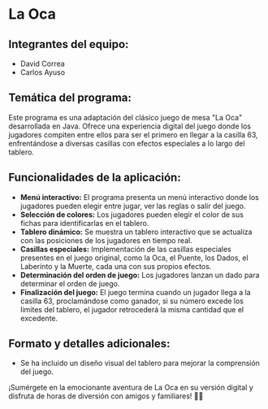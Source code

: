 # La Oca

## Integrantes del equipo:
- David Correa
- Carlos Ayuso

## Temática del programa:
Este programa es una adaptación del clásico juego de mesa "La Oca" desarrollada en Java. Ofrece una experiencia digital del juego donde los jugadores compiten entre ellos para ser el primero en llegar a la casilla 63, enfrentándose a diversas casillas con efectos especiales a lo largo del tablero.

## Funcionalidades de la aplicación:
- **Menú interactivo:** El programa presenta un menú interactivo donde los jugadores pueden elegir entre jugar, ver las reglas o salir del juego.
- **Selección de colores:** Los jugadores pueden elegir el color de sus fichas para identificarlas en el tablero.
- **Tablero dinámico:** Se muestra un tablero interactivo que se actualiza con las posiciones de los jugadores en tiempo real.
- **Casillas especiales:** Implementación de las casillas especiales presentes en el juego original, como la Oca, el Puente, los Dados, el Laberinto y la Muerte, cada una con sus propios efectos.
- **Determinación del orden de juego:** Los jugadores lanzan un dado para determinar el orden de juego.
- **Finalización del juego:** El juego termina cuando un jugador llega a la casilla 63, proclamándose como ganador, si su número excede los limites del tablero, el jugador retrocederá la misma cantidad que el excedente.

## Formato y detalles adicionales:
- Se ha incluido un diseño visual del tablero para mejorar la comprensión del juego.


¡Sumérgete en la emocionante aventura de La Oca en su versión digital y disfruta de horas de diversión con amigos y familiares! 🎲🦢
